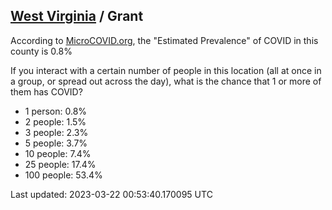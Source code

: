 
## [West Virginia](/united-states/west-virginia) / Grant

According to [MicroCOVID.org](http://microcovid.org),
the "Estimated Prevalence" of COVID in this county is 0.8%

If you interact with a certain number of people in this location
(all at once in a group, or spread out across the day), what is the chance that
1 or more of them has COVID?

- 1 person: 0.8%
- 2 people: 1.5%
- 3 people: 2.3%
- 5 people: 3.7%
- 10 people: 7.4%
- 25 people: 17.4%
- 100 people: 53.4%

Last updated: 2023-03-22 00:53:40.170095 UTC
